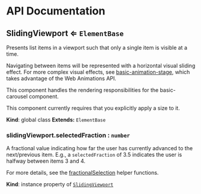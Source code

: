 # API Documentation
<a name="SlidingViewport"></a>

## SlidingViewport ⇐ <code>ElementBase</code>
Presents list items in a viewport such that only a single item is visible at
a time.

Navigating between items will be represented with a horizontal visual
sliding effect. For more complex visual effects, see
[basic-animation-stage](../basic-animation-stage), which takes advantage of
the Web Animations API.

This component handles the rendering responsibilities for the basic-carousel
component.

This component currently requires that you explicitly apply a size to it.

  **Kind**: global class
**Extends:** <code>ElementBase</code>  
<a name="SlidingViewport+selectedFraction"></a>

### slidingViewport.selectedFraction : <code>number</code>
A fractional value indicating how far the user has currently advanced to
the next/previous item. E.g., a `selectedFraction` of 3.5 indicates the
user is halfway between items 3 and 4.

For more details, see the [fractionalSelection](fractionalSelection.md)
helper functions.

  **Kind**: instance property of <code>[SlidingViewport](#SlidingViewport)</code>

